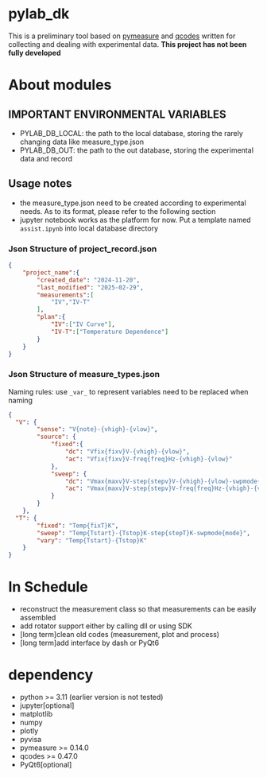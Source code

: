 # pylab_dk

This is a preliminary tool based on [pymeasure](https://github.com/pymeasure/pymeasure) and [qcodes](https://github.com/microsoft/Qcodes) written for collecting 
and dealing with experimental data. **This project has not been fully
developed**

# About modules
## IMPORTANT ENVIRONMENTAL VARIABLES
- PYLAB_DB_LOCAL: the path to the local database, storing the rarely changing data like measure_type.json
- PYLAB_DB_OUT: the path to the out database, storing the experimental data and record

## Usage notes
- the measure_type.json need to be created according to experimental needs. As to its format, please refer to the following section
- jupyter notebook works as the platform for now. Put a template named `assist.ipynb` into local database directory

### Json Structure of project_record.json
```json
{
    "project_name":{
        "created_date": "2024-11-20",
        "last_modified": "2025-02-29",
        "measurements":[
            "IV","IV-T"
        ],
        "plan":{
            "IV":["IV Curve"],
            "IV-T":["Temperature Dependence"]
        }
    }
}

```

### Json Structure of measure_types.json
Naming rules: use `_var_` to represent variables need to be replaced when naming
```json
{        
  "V": {
        "sense": "V{note}-{vhigh}-{vlow}",
        "source": {
            "fixed":{
                "dc": "Vfix{fixv}V-{vhigh}-{vlow}",
                "ac": "Vfix{fixv}V-freq{freq}Hz-{vhigh}-{vlow}"
            },
            "sweep": {
                "dc": "Vmax{maxv}V-step{stepv}V-{vhigh}-{vlow}-swpmode{mode}",
                "ac": "Vmax{maxv}V-step{stepv}V-freq{freq}Hz-{vhigh}-{vlow}"
            }
        }
    },
  "T": {
        "fixed": "Temp{fixT}K",
        "sweep": "Temp{Tstart}-{Tstop}K-step{stepT}K-swpmode{mode}",
        "vary": "Temp{Tstart}-{Tstop}K"
    }
}
```

# In Schedule
- reconstruct the measurement class so that measurements can be easily assembled
- add rotator support either by calling dll or using SDK
- [long term]clean old codes (measurement, plot and process)
- [long term]add interface by dash or PyQt6

# dependency
- python >= 3.11 (earlier version is not tested)
- jupyter[optional]
- matplotlib
- numpy
- plotly
- pyvisa
- pymeasure >= 0.14.0
- qcodes >= 0.47.0
- PyQt6[optional]

